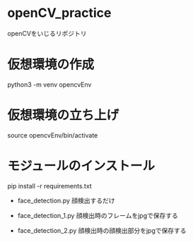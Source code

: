 # openCV_practice
openCVをいじるリポジトリ

# 仮想環境の作成
python3 -m venv opencvEnv

# 仮想環境の立ち上げ
source opencvEnv/bin/activate

# モジュールのインストール
pip install -r requirements.txt


- face_detection.py
顔検出するだけ

- face_detection_1.py
顔検出時のフレームをjpgで保存する

- face_detection_2.py
顔検出時の顔検出部分をjpgで保存する
